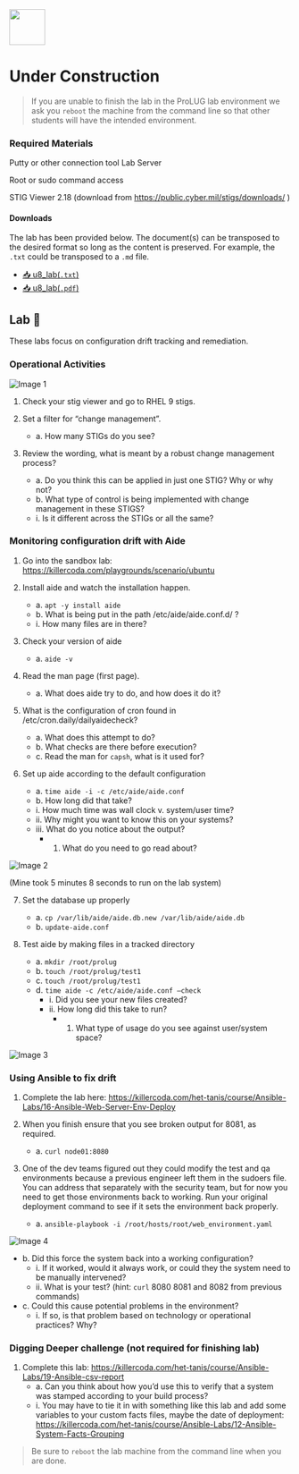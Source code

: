 <div class="flex-container">
        <img src="https://github.com/ProfessionalLinuxUsersGroup/img/blob/main/Assets/Logos/ProLUG_Round_Transparent_LOGO.png?raw=true" width="64" height="64"></img>
    <p>
        <h1>Under Construction</h1>
    </p>
</div>

> If you are unable to finish the lab in the ProLUG lab environment we ask you `reboot`
> the machine from the command line so that other students will have the intended environment.

### Required Materials

Putty or other connection tool Lab Server

Root or sudo command access

STIG Viewer 2.18 (download from <https://public.cyber.mil/stigs/downloads/> )

#### Downloads

The lab has been provided below. The document(s) can be transposed to
the desired format so long as the content is preserved. For example, the `.txt`
could be transposed to a `.md` file.

- <a href="./assets/downloads/u8/u8_lab.txt" target="_blank" download>📥 u8_lab(`.txt`)</a>
- <a href="./assets/downloads/u8/u8_lab.pdf" target="_blank" download>📥 u8_lab(`.pdf`)</a>

## Lab 🧪

These labs focus on configuration drift tracking and remediation.

### Operational Activities

![Image 1](./assets/images/u8/image1.jpeg)

1. Check your stig viewer and go to RHEL 9 stigs.

2. Set a filter for “change management”.

   - a. How many STIGs do you see?

3. Review the wording, what is meant by a robust change management process?
   - a. Do you think this can be applied in just one STIG? Why or why not?
   - b. What type of control is being implemented with change management in these STIGS?
   - i. Is it different across the STIGs or all the same?

### Monitoring configuration drift with Aide

1. Go into the sandbox lab: <https://killercoda.com/playgrounds/scenario/ubuntu>

2. Install aide and watch the installation happen.

   - a. `apt -y install aide`
   - b. What is being put in the path /etc/aide/aide.conf.d/ ?
   - i. How many files are in there?

3. Check your version of aide

   - a. `aide -v`

4. Read the man page (first page).

   - a. What does aide try to do, and how does it do it?

5. What is the configuration of cron found in /etc/cron.daily/dailyaidecheck?

   - a. What does this attempt to do?
   - b. What checks are there before execution?
   - c. Read the man for `capsh`, what is it used for?

6. Set up aide according to the default configuration

   - a. `time aide -i -c /etc/aide/aide.conf`
   - b. How long did that take?
   - i. How much time was wall clock v. system/user time?
   - ii. Why might you want to know this on your systems?
   - iii. What do you notice about the output?
     - 1. What do you need to go read about?

![Image 2](./assets/images/u8/image2.jpeg)

(Mine took 5 minutes 8 seconds to run on the lab system)

7. Set the database up properly

   - a. `cp /var/lib/aide/aide.db.new /var/lib/aide/aide.db`
   - b. `update-aide.conf`

8. Test aide by making files in a tracked directory

   - a. `mkdir /root/prolug`
   - b. `touch /root/prolug/test1`
   - c. `touch /root/prolug/test1`
   - d. `time aide -c /etc/aide/aide.conf –check`
     - i. Did you see your new files created?
     - ii. How long did this take to run?
       - 1. What type of usage do you see against user/system space?

![Image 3](./assets/images/u8/image3.png)

### Using Ansible to fix drift

1. Complete the lab here: <https://killercoda.com/het-tanis/course/Ansible-Labs/16-Ansible-Web-Server-Env-Deploy>

2. When you finish ensure that you see broken output for 8081, as required.

   - a. `curl node01:8080`

3. One of the dev teams figured out they could modify the test and qa environments because a
   previous engineer left them in the sudoers file. You can address that separately with the security
   team, but for now you need to get those environments back to working. Run your original
   deployment command to see if it sets the environment back properly.

   - a. `ansible-playbook -i /root/hosts/root/web_environment.yaml`

![Image 4](./assets/images/u8/image4.png)

   - b. Did this force the system back into a working configuration?
     - i. If it worked, would it always work, or could they the system need to be
       manually intervened?
     - ii. What is your test? (hint: `curl` 8080 8081 and 8082 from previous commands)
   - c. Could this cause potential problems in the environment?
     - i. If so, is that problem based on technology or operational practices? Why?

### Digging Deeper challenge (not required for finishing lab)

1. Complete this lab: <https://killercoda.com/het-tanis/course/Ansible-Labs/19-Ansible-csv-report>
   - a. Can you think about how you’d use this to verify that a system was stamped
     according to your build process?
   - i. You may have to tie it in with something like this lab and add some variables
     to your custom facts files, maybe the date of deployment:
     <https://killercoda.com/het-tanis/course/Ansible-Labs/12-Ansible-System-Facts-Grouping>

> Be sure to `reboot` the lab machine from the command line when you are done.
